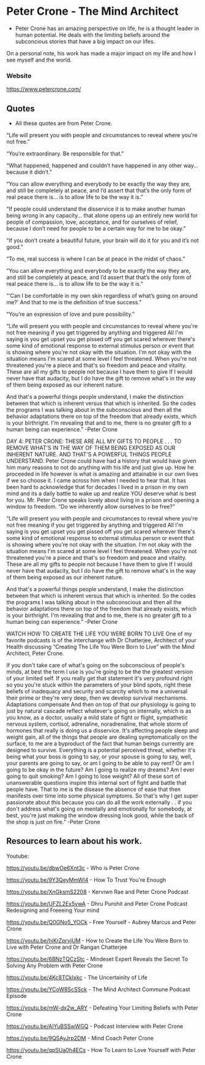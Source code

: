 # Peter Crone - The Mind Architect
- Peter Crone has an amazing perspective on life, he is a thought leader in human potential. He deals with the limiting beliefs around the subconcious stories that have a big impact on our lifes.

On a personal note, his work has made a major impact on my life and how I see myself and the world.

### Website
https://www.petercrone.com/

## Quotes
- All these quotes are from Peter Crone.

“Life will present you with people and circumstances to reveal where you’re not free.”

“You’re extraordinary. Be responsible for that.”

“What happened, happened and couldn’t have happened in any other way… because it didn’t.”

“You can allow everything and everybody to be exactly the way they are, and still be completely at peace, and I’d assert that that’s the only form of real peace there is… is to allow life to be the way it is.”

“If people could understand the disservice it is to make another human being wrong in any capacity… that alone opens up an entirely new world for people of compassion, love, acceptance, and for ourselves of relief, because I don’t need for people to be a certain way for me to be okay.”

“If you don’t create a beautiful future, your brain will do it for you and it’s not good.”

“To me, real success is where I can be at peace in the midst of chaos.”

“You can allow everything and everybody to be exactly the way they are, and still be completely at peace, and I’d assert that that’s the only form of real peace there is… is to allow life to be the way it is.”

“‘Can I be comfortable in my own skin regardless of what’s going on around me?’ And that to me is the definition of true success.”

“You’re an expression of love and pure possibility.”

“Life will present you with people and circumstances to reveal where you're not free meaning if you get triggered by anything and triggered All I'm saying is you get upset you get pissed off you get scared wherever there's some kind of emotional response to external stimulus person or event that is showing where you're not okay with the situation. I'm not okay with the situation means I'm scared at some level I feel threatened. When you're not threatened you're a piece and that's so freedom and peace and vitality. These are all my gifts to people not because I have them to give If I would never have that audacity, but I do have the gift to remove what's in the way of them being exposed as our inherent nature. 

And that's a powerful things people understand, I make the distinction between that which is inherent versus that which is inherited. So the codes the programs I was talking about in the subconscious and then all the behavior adaptations there on top of the freedom that already exists, which is your birthright. I'm revealing that and to me, there is no greater gift to a human being can experience.”  -Peter Crone


DAY 4: PETER CRONE: THESE ARE ALL MY GIFTS TO PEOPLE . . . TO REMOVE WHAT'S IN THE WAY OF THEM BEING EXPOSED AS OUR INHERENT NATURE. AND THAT'S A POWERFUL THINGS PEOPLE UNDERSTAND.
Peter Crone could have had a history that would have given him many reasons to not do anything with his life and just give up. How he proceeded in life however is what is amazing and attainable in our own lives if we so choose it. I came across him when I needed to hear that. It has been hard to acknowledge that for decades I lived in a prison in my own mind and its a daily battle to wake up and realize YOU deserve what is best for you. Mr. Peter Crone speaks lovely about living in a prison and opening a window to freedom. “Do we inherently allow ourselves to be free?”

“Life will present you with people and circumstances to reveal where you're not free meaning if you get triggered by anything and triggered All I'm saying is you get upset you get pissed off you get scared wherever there's some kind of emotional response to external stimulus person or event that is showing where you're not okay with the situation. I'm not okay with the situation means I'm scared at some level I feel threatened. When you're not threatened you're a piece and that's so freedom and peace and vitality. These are all my gifts to people not because I have them to give If I would never have that audacity, but I do have the gift to remove what's in the way of them being exposed as our inherent nature. 

And that's a powerful things people understand, I make the distinction between that which is inherent versus that which is inherited. So the codes the programs I was talking about in the subconscious and then all the behavior adaptations there on top of the freedom that already exists, which is your birthright. I'm revealing that and to me, there is no greater gift to a human being can experience.”  -Peter Crone

WATCH HOW TO CREATE THE LIFE YOU WERE BORN TO LIVE 
One of my favorite podcasts is of the interchange with Dr Chatterjee, Architect of your Health discussing “Creating The Life You Were Born to Live” with the Mind Architect, Peter Crone.


If you don't take care of what's going on the subconscious of people's minds, at best the term I use is you're going to be the the greatest version of your limited self. If you really get that statement it's very profound right so you you're stuck within the parameters of your blind spots, right these beliefs of inadequacy and security and scarcity which to me a universal their prime or they're very deep, then we develop survival mechanisms. Adaptations compensate And then on top of that our physiology is going to just by natural cascade reflect whatever's going on internally, which is as you know, as a doctor, usually a mild state of fight or flight, sympathetic nervous system, cortisol, adrenaline, noradrenaline, that whole storm of hormones that really is doing us a disservice. It's affecting people sleep and weight gain, all of the things that people are dealing symptomatically on the surface, to me are a byproduct of the fact that human beings currently are designed to survive. Everything is a potential perceived threat, whether it's being what your boss is going to say, or your spouse is going to say, well, your parents are going to say, or am I going to be able to pay rent? Or am I going to be okay in the future? Am I going to realize my dreams? Am I ever going to quit smoking? Am I going to lose weight? All of these sort of unanswerable questions inspire this internal sort of fight and battle that people have. That to me is the disease the absence of ease that then manifests over time into some physical symptoms. So that's why I get super passionate about this because you can do all the work externally . .  if you don't address what's going on mentally and emotionally for somebody, at best, you're just making the window dressing look good, while the back of the shop is just on fire.” -Peter Crone

## Resources to learn about his work.
Youtube:

https://youtu.be/dbwOe6Xnt3c - Who is Peter Crone

https://youtu.be/9Y3QeyMmWI4 - How To Trust You're Enough

https://youtu.be/XnGksmS2208 - Kerviwn Rae and Peter Crone Podcast

https://youtu.be/UFZL2Ex5vwA - Dhru Purohit and Peter Crone Podcast Redesigning and Freeeing Your mind

https://youtu.be/Q0GNo5_YOCk - Free Yourself - Aubrey Marcus and Peter Crone

https://youtu.be/hiKrZprvjUM - How to Create the Life You Were Born to Live with Peter Crone and Dr Rangan Chatterjee

https://youtu.be/6BNzTQCzStc - Mindeset Expert Reveals the Secret To Solving Any Problem with Peter Crone

https://youtu.be/4Kc8TCkIxkc - The Uncertainity of Life

https://youtu.be/YCoW8ScSSck - The Mind Architect Commune Podcast Episode

https://youtu.be/mW-dx2w_ARY - Defeating Your Limiting Beliefs w/th Peter Crone

https://youtu.be/AIYuBSSwWGQ - Podcast Interview with Peter Crone

https://youtu.be/9QSAyJrp2DM - Mind Coach Peter Crone

https://youtu.be/qpSUa0h4ECs - How To Learn to Love Yourself with Peter Crone

